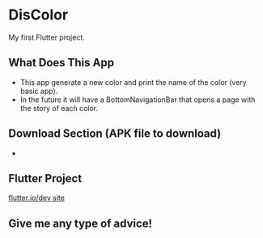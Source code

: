 # DisColor

My first Flutter project.

## What Does This App

* This app generate a new color and print the name of the color (very basic app).
* In the future it will have a BottomNavigationBar that opens a page with the story of each color.

## Download Section (APK file to download)

* 

## Flutter Project

[flutter.io/dev site](https://flutter.dev/)



## Give me any type of advice!

